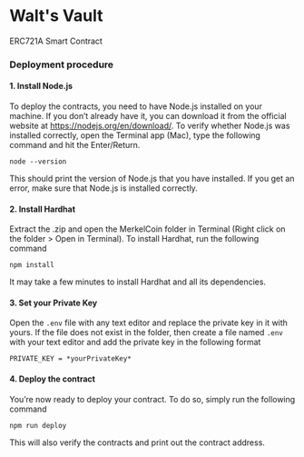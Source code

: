 # Walt's Vault 
ERC721A Smart Contract

### Deployment procedure
#### 1. Install Node.js
To deploy the contracts, you need to have Node.js installed on your machine. If you don’t already have it, you can download it from the official website at https://nodejs.org/en/download/. 
To verify whether Node.js was installed correctly, open the Terminal app (Mac), type the following command and hit the Enter/Return.
```shell
node --version
```
This should print the version of Node.js that you have installed. If you get an error, make sure that Node.js is installed correctly.

#### 2. Install Hardhat
Extract the .zip and open the MerkelCoin folder in Terminal (Right click on the folder > Open in Terminal). 
To install Hardhat, run the following command
```shell
npm install
```
It may take a few minutes to install Hardhat and all its dependencies. 

#### 3. Set your Private Key
Open the `.env` file with any text editor and replace the private key in it with yours. If the file does not exist in the folder, then create a file named `.env` with your text editor and add the private key in the following format
```shell
PRIVATE_KEY = *yourPrivateKey*
```

#### 4. Deploy the contract
You’re now ready to deploy your contract. To do so, simply run the following command
```shell
npm run deploy
```
This will also verify the contracts and print out the contract address.

